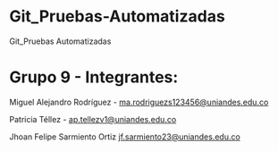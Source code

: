 # Git_Pruebas-Automatizadas
Git_Pruebas Automatizadas

# Grupo 9 - Integrantes:  
Miguel Alejandro Rodríguez - ma.rodriguezs123456@uniandes.edu.co

Patricia Téllez - ap.tellezv1@uniandes.edu.co

Jhoan Felipe Sarmiento Ortiz jf.sarmiento23@uniandes.edu.co

